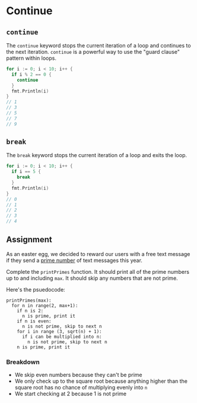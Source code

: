 # Continue

## `continue`

The `continue` keyword stops the current iteration of a loop and continues to the next iteration. `continue` is a powerful way to use the "guard clause" pattern within loops.

```go
for i := 0; i < 10; i++ {
  if i % 2 == 0 {
    continue
  }
  fmt.Println(i)
}
// 1
// 3
// 5
// 7
// 9
```

## `break`

The `break` keyword stops the current iteration of a loop and exits the loop.

```go
for i := 0; i < 10; i++ {
  if i == 5 {
    break
  }
  fmt.Println(i)
}
// 0
// 1
// 2
// 3
// 4
```

## Assignment

As an easter egg, we decided to reward our users with a free text message if they send a [prime number](https://en.wikipedia.org/wiki/Prime_number) of text messages this year.

Complete the `printPrimes` function. It should print all of the prime numbers up to and including `max`. It should skip any numbers that are not prime.

Here's the psuedocode:

```
printPrimes(max):
  for n in range(2, max+1):
    if n is 2:
      n is prime, print it
    if n is even:
      n is not prime, skip to next n
    for i in range (3, sqrt(n) + 1):
      if i can be multiplied into n:
        n is not prime, skip to next n
    n is prime, print it
```

### Breakdown

* We skip even numbers because they can't be prime
* We only check up to the square root because anything higher than the square root has no chance of multiplying evenly into `n`
* We start checking at 2 because 1 is not prime
